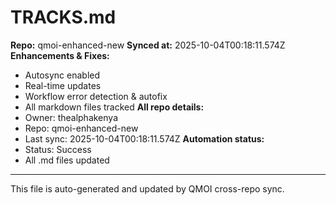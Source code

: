 # TRACKS.md

**Repo:** qmoi-enhanced-new
**Synced at:** 2025-10-04T00:18:11.574Z
**Enhancements & Fixes:**
- Autosync enabled
- Real-time updates
- Workflow error detection & autofix
- All markdown files tracked
**All repo details:**
- Owner: thealphakenya
- Repo: qmoi-enhanced-new
- Last sync: 2025-10-04T00:18:11.574Z
**Automation status:**
- Status: Success
- All .md files updated
---
This file is auto-generated and updated by QMOI cross-repo sync.
